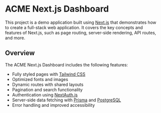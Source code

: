 # ACME Next.js Dashboard

This project is a demo application built using [Next.js](https://nextjs.org/) that demonstrates how to create a full-stack web application. It covers the key concepts and features of Next.js, such as page routing, server-side rendering, API routes, and more.

## Overview

The ACME Next.js Dashboard includes the following features:
- Fully styled pages with [Tailwind CSS](https://tailwindcss.com/)
- Optimized fonts and images
- Dynamic routes with shared layouts
- Pagination and search functionality
- Authentication using [NextAuth.js](https://next-auth.js.org/)
- Server-side data fetching with [Prisma](https://www.prisma.io/) and [PostgreSQL](https://www.postgresql.org/)
- Error handling and improved accessibility
